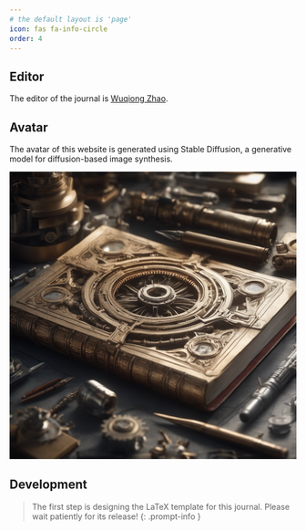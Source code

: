 ```yaml
---
# the default layout is 'page'
icon: fas fa-info-circle
order: 4
---
```


## Editor
The editor of the journal is [Wuqiong Zhao](https://wqzhao.org).

## Avatar
The avatar of this website is generated using Stable Diffusion, a generative model for diffusion-based image synthesis.

![avatar](/assets/img/avatar.png)

## Development

> The first step is designing the LaTeX template for this journal.
> Please wait patiently for its release!
{: .prompt-info }
